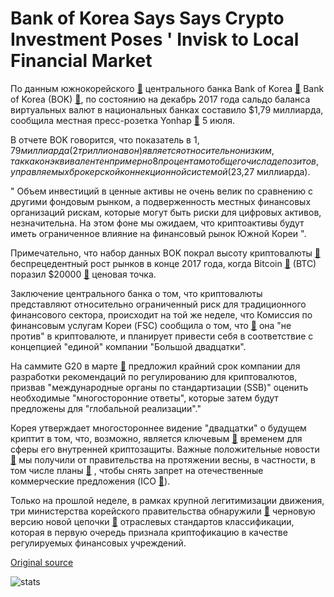 # Bank of Korea Says Says Crypto Investment Poses ' Invisk to Local Financial Market

По данным южнокорейского  [🔗](https://cointelegraph.com/tags/south-korea)  центрального банка Bank of Korea  [🔗](http://www.bok.or.kr/eng) Bank of Korea (BOK)  [🔗](http://www.bok.or.kr/eng), по состоянию на декабрь 2017 года сальдо баланса виртуальных валют в национальных банках составило $1,79 миллиарда, сообщила местная пресс-розетка Yonhap  [🔗](http://english.yonhapnews.co.kr/search1/2603000000.html?cid=AEN20180706004200320)  5 июля.

В отчете BOK говорится, что показатель в $1,79 миллиарда (2 триллиона вон) является относительно низким, так как он эквивалентен примерно 8 процентам от общего числа депозитов, управляемых брокерской коннекционной системой ($23,27 миллиарда).

" Объем инвестиций в ценные активы не очень велик по сравнению с другими фондовым рынком, а подверженность местных финансовых организаций рискам, которые могут быть риски для цифровых активов, незначительна. На этом фоне мы ожидаем, что криптоактивы будут иметь ограниченное влияние на финансовый рынок Южной Кореи ".

Примечательно, что набор данных BOK покрал высоту криптовалюты  [🔗](https://cointelegraph.com/tags/cryptocurrency)  беспрецедентный рост рынков в конце 2017 года, когда Bitcoin  [🔗](https://cointelegraph.com/bitcoin-price-index)  (BTC) поразил $20000  [🔗](https://cointelegraph.com/news/bitcoin-hits-20000-per-coin-capping-year-of-enormous-growth)  ценовая точка.

Заключение центрального банка о том, что криптовалюты представляют относительно ограниченный риск для традиционного финансового сектора, происходит на той же неделе, что Комиссия по финансовым услугам Кореи (FSC) сообщила о том, что  [🔗](http://www.koreatimes.co.kr/www/biz/2018/07/488_251786.html)  она "не против" в криптовалюте, и планирует привести себя в соответствие с концепцией "единой" компании "Большой двадцатки".

На саммите G20 в марте  [🔗](https://cointelegraph.com/news/g20-and-cryptocurrencies-baby-steps-towards-regulatory-recommendations)  предложил крайний срок компании для разработки рекомендаций по регулированию для криптовалютов, призвав "международные органы по стандартизации (SSB)" оценить необходимые "многосторонние ответы", которые затем будут предложены для "глобальной реализации"."

Корея утверждает многостороннее видение "двадцатки" о будущем криптит в том, что, возможно, является ключевым  [🔗](https://cointelegraph.com/news/south-korea-reviews-its-stance-on-crypto-to-become-blockchain-haven)  временем для сферы его внутренней криптозащиты. Важные положительные новости  [🔗](https://cointelegraph.com/news/south-korean-gov-t-to-invest-over-200-mln-in-public-private-blockchain-initiatives)  мы получили от правительства на протяжении весны, в частности, в том числе планы  [🔗](https://cointelegraph.com/news/south-korea-government-committee-plans-to-make-icos-legal-again) , чтобы снять запрет на отечественные коммерческие предложения (ICO  [🔗](https://cointelegraph.com/explained/ico-explained)).

Только на прошлой неделе, в рамках крупной легитимизации движения, три министерства корейского правительства обнаружили  [🔗](https://cointelegraph.com/news/south-korea-legitimizes-blockchain-industry-with-major-new-classification-standards)  черновую версию новой цепочки  [🔗](https://cointelegraph.com/tags/blockchain)  отраслевых стандартов классификации, которая в первую очередь признала криптофикацию в качестве регулируемых финансовых учреждений.

[Original source](https://cointelegraph.com/news/bank-of-korea-says-crypto-investment-poses-insignificant-risk-to-local-financial-market)

![stats](https://c.statcounter.com/11760860/0/a89fa40b/1/ "stats")

